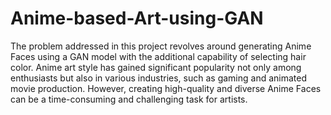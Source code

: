 # Anime-based-Art-using-GAN
 The problem addressed in this project revolves around generating Anime Faces using a GAN model with the additional capability of selecting hair color. Anime art style has gained significant popularity not only among enthusiasts but also in various industries, such as gaming and animated movie production. However, creating high-quality and diverse Anime Faces can be a time-consuming and challenging task for artists.
